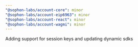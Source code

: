 ```yaml
---
"@sophon-labs/account-core": minor
"@sophon-labs/account-eip6963": minor
"@sophon-labs/account-react": minor
"@sophon-labs/account-wagmi": minor
---
```


Adding support for session keys and updating dynamic sdks
